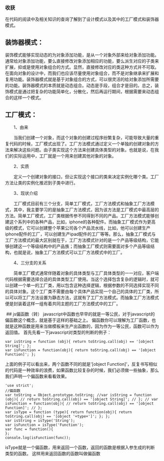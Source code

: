 ### 收获

在代码的阅读中及相关知识的查询了解到了设计模式以及其中的工厂模式和装饰器模式。

## 装饰器模式：
 装饰模式能够实现动态的为对象添加功能，是从一个对象外部来给对象添加功能。通常给对象添加功能，要么直接修改对象添加相应的功能，要么派生对应的子类来扩展，抑或是使用对象组合的方式。显然，直接修改对应的类这种方式并不可取。在面向对象的设计中，而我们也应该尽量使用对象组合，而不是对象继承来扩展和复用功能。装饰器模式就是基于对象组合的方式，可以很灵活的给对象添加所需要的功能。装饰器模式的本质就是动态组合。动态是手段，组合才是目的。总之，装饰模式是通过把复杂的功能简单化，分散化，然后再运行期间，根据需要来动态组合的这样一个模式。
 
 ## 工厂模式：
 　　1、由来　　　　

　　当我们创建一个对象，而这个对象的创建过程序纷繁复杂，可能导致大量的重复代码的时候，工厂模式出现了。工厂方法模式通过定义一个单独的创建对象的方法来解决这些问题。由子类实现这个方法来创建具体类型的对象。也就是说，在我们的实际运用中，工厂就是一个用来创建其他对象的对象。

　　2、实质

　　定义一个创建对象的接口，但让实现这个接口的类来决定实例化哪个类。工厂方法让类的实例化推迟到子类中进行。

　　3、现状介绍

　　工厂模式目前有三个分支，简单工厂模式，工厂方法模式和抽象工厂方法模式，其中，我主要学习的是抽象工厂方法模式，因为该方法是工厂模式中最高层的方法。简单工厂模式，工厂类根据传参不同得到不同的产品。工厂方法模式能够创建这个系列中的各种产品，比如，iphone的各种配件。而抽象工厂模式作为更高级的模式，它可以创建整个苹果公司各个产品流水线，比如，他可以创建生产iphone配件的工厂，可以创建生产ipad配件的工厂等等。那么，抽象工厂模式与工厂方法模式的最大区别就在于，工厂方法模式针对的是一个产品等级结构，它能够创建这一个等级结构中的产品族；而抽象工厂模式则需要面对多个产品等级结构，也就是说，抽象工厂方法模式可以工厂方法模式中的工厂。

　　4、三分支的关系

　　简单工厂模式通常伴随着对象的具体类型与工厂具体类型的一一对应，客户端代码根据需要选择合适的具体类型工厂使用。当这个选择包含复杂的逻辑时，就可以创建一个单一的工厂类，用以包含这种选择逻辑，根据参数的不同选择实现不同的具体对象。这个工厂类不需要由每个具体产品实现一个自己的具体的工厂类，所以可以将工厂方法设置为静态方法，这就有了工厂方法模式。而抽象工厂方法模式便是封装着这样一组有着共同主题的工厂方法模式中的工厂。
  
  ## js偏函数（转）
javascript中函数也早早的就是一等公民，对于javascript的偏函数这个概念，就是基于这样的基础之上。
偏函数你可以理解为工厂函数，也就是这种函数是用来当做模板来生产出函数的，因为作为一等公民，函数可以作为返回值。
首先先看一下javascript对类型的判断的例子：
```var toString = Object.prototype.toString;
var isString = function (obj){ return toString.call(obj) == '[object String]'; }; 
var isFunction = function(obj){ return toString.call(obj) == '[object Function]'; };
````
上面的例子可以看出来，两个函数不同的就是'[object Function]'，反复书写相似的代码是一种效率的浪费，如果函数比较复杂的时候，我们必须做一些抽象，那么我们声明一个偏函数来看看效果。
```
'use strict';
//偏函数
var toString = Object.prototype.toString; //var isString = function (obj){ // return toString.call(obj) == '[object String]'; // }; // var isFunction = function(obj){ // return toString.call(obj) == '[object Function]'; // };
var isType = function (type){ return function(obj){ return toString.call(obj) == '[object '+type+']'; }; };
var isString = isType('String');
var isFunction = isType('Function');
var func = function(){
};
console.log(isFunction(func));
```
isType就是一个偏函数，用来返回一个函数，返回的函数是根据入参生成的判断类型的函数。
这样用来返回函数的函数叫做偏函数

